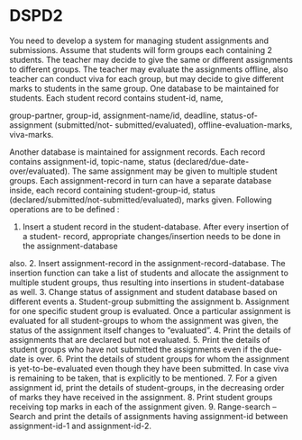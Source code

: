 # DSPD2
You need to develop a system for managing student assignments and submissions. Assume
that students will form groups each containing 2 students. The teacher may decide to give the
same or different assignments to different groups. The teacher may evaluate the assignments
offline, also teacher can conduct viva for each group, but may decide to give different marks
to students in the same group.
One database to be maintained for students. Each student record contains student-id, name,

group-partner, group-id, assignment-name/id, deadline, status-of-assignment (submitted/not-
submitted/evaluated), offline-evaluation-marks, viva-marks.

Another database is maintained for assignment records. Each record contains assignment-id,
topic-name, status (declared/due-date-over/evaluated). The same assignment may be given to
multiple student groups. Each assignment-record in turn can have a separate database inside,
each record containing student-group-id, status (declared/submitted/not-submitted/evaluated),
marks given.
Following operations are to be defined :

1. Insert a student record in the student-database. After every insertion of a student-
record, appropriate changes/insertion needs to be done in the assignment-database

also.
2. Insert assignment-record in the assignment-record-database. The insertion function
can take a list of students and allocate the assignment to multiple student groups, thus
resulting into insertions in student-database as well.
3. Change status of assignment and student database based on different events
a. Student-group submitting the assignment
b. Assignment for one specific student group is evaluated. Once a particular
assignment is evaluated for all student-groups to whom the assignment was
given, the status of the assignment itself changes to “evaluated”.
4. Print the details of assignments that are declared but not evaluated.
5. Print the details of student groups who have not submitted the assignments even if the
due-date is over.
6. Print the details of student groups for whom the assignment is yet-to-be-evaluated
even though they have been submitted. In case viva is remaining to be taken, that is
explicitly to be mentioned.
7. For a given assignment id, print the details of student-groups, in the decreasing order
of marks they have received in the assignment.
8. Print student groups receiving top marks in each of the assignment given.
9. Range-search – Search and print the details of assignments having assignment-id
between assignment-id-1 and assignment-id-2.
